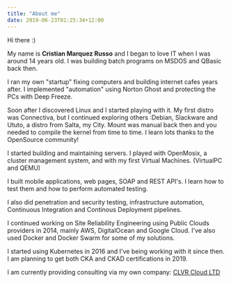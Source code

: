 ```yaml
---
title: "About me"
date: 2019-06-23T01:25:34+12:00
---
```

Hi there :)

My name is <b>Cristian Marquez Russo</b> and I began to love IT when I was around 14 years old. I was building batch programs on MSDOS and QBasic back then.

I ran my own "startup" fixing computers and building internet cafes years after. I implemented "automation" using Norton Ghost and protecting the PCs with Deep Freeze.

Soon after I discovered Linux and I started playing with it. My first distro was Connectiva, but I continued exploring others :Debian, Slackware and Ututo, a distro from Salta, my City. Mount was manual back then and you needed to compile the kernel from time to time. I learn lots thanks to the OpenSource community!

I started building and maintaining servers. I played with OpenMosix, a cluster management system, and with my first Virtual Machines. (VirtualPC and QEMU)

I built mobile applications, web pages, SOAP and REST API's. I learn how to test them and how to perform automated testing.

I also did penetration and security testing, infrastructure automation, Continuous Integration and Continous Deployment pipelines.

I continued working on Site Reliability Engineering using Public Clouds providers in 2014, mainly AWS, DigitalOcean and Google Cloud. I've also used Docker and Docker Swarm for some of my solutions.

I started using Kubernetes in 2016 and I've being working with it since then. I am planning to get both CKA and CKAD certifications in 2019.

I am currently providing consulting via my own company: [CLVR Cloud LTD](https://clvr.cloud)

